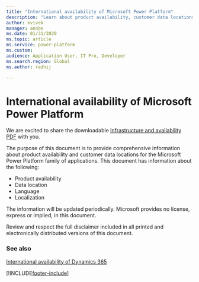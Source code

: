 ```yaml
---
title: "International availability of Microsoft Power Platform"
description: "Learn about product availability, customer data locations, and languages for the Microsoft Power Platform family of applications by downloading the linked PDF."
author: kvivek 
manager: annbe
ms.date: 01/31/2020
ms.topic: article
ms.service: power-platform
ms.custom:
audience: Application User, IT Pro, Developer
ms.search.region: Global
ms.author: radhij

---
```


# International availability of Microsoft Power Platform

We are excited to share the downloadable [Infrastructure and availability PDF](https://aka.ms/dynamics_365_international_availability_deck) with you.

The purpose of this document is to provide comprehensive information about product availability and customer data locations for the Microsoft Power Platform family of applications. This document has information about the following:
- Product availability
- Data location
- Language
- Localization

The information will be updated periodically. Microsoft provides no license, express or implied, in this document.

Review and respect the full disclaimer included in all printed and electronically distributed versions of this document.

### See also
[International availability of Dynamics 365](/dynamics365/get-started/availability)


[!INCLUDE[footer-include](includes/footer-banner.md)]
